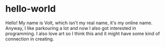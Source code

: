 # hello-world
Hello!
My name is Volt, which isn't my real name, it's my online name. Anyway, I like parkouring a lot and now I also got interested in programming. I also love art so I think this and it might have some kind of connection in creating.
